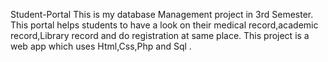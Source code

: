 Student-Portal
This is my database Management project in 3rd Semester. This portal helps students to have a look on their medical record,academic record,Library record and do registration at same place. This project is a web app which uses Html,Css,Php and Sql .

